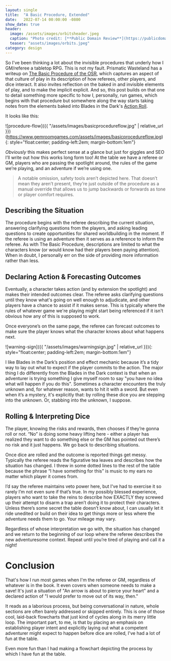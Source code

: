 ```yaml
---
layout: single
title:  "A Basic Procedure, Extended"
date:   2022-07-14 00:00:00 -0800
show_date: true
header:
  image: /assets/images/orbitsheader.jpeg
  caption: "Photo credit: [**Public Domain Review**](https://publicdomainreview.org/collection/story-of-sun-moon-stars)"
  teaser: "assets/images/orbits.jpeg"
category: design
---
```

So I've been thinking a lot about the invisible procedures that underly how I GM/referee a tabletop RPG. This is not my fault. Prismatic Wasteland has a writeup on [The Basic Procedure of the OSR](https://www.prismaticwasteland.com/blog/the-universal-procedure-of-the-osr), which captures an aspect of that culture of play in its description of how referees, other players, and dice interact. It also invites reflection on the baked in and invisible elements of play, and to make the implicit explicit. And so, this post builds on that one to detail something more specific to how I, personally, run games, which begins with that procedure but somewhere along the way starts taking notes from the elements baked into Blades in the Dark's [Action Roll](https://bladesinthedark.com/action-roll).

It looks like this:

![procedure-flow]({{ "/assets/images/basicprocedureflow.jpg" | relative_url }})(https://www.gemroomgames.com/assets/images/basicprocedureflow.jpg){: style="float:center; padding-left:2em; margin-bottom:1em"}

_Obviously_ this makes perfect sense at a glance but just for giggles and SEO I’ll write out how this works long form too! At the table we have a referee or GM, players who are passing the spotlight around, the rules of the game we’re playing, and an adventure if we’re using one.

> A notable omission, safety tools aren’t depicted here. That doesn’t mean they aren’t present, they’re just outside of the procedure as a manual override that allows us to jump backwards or forwards as tone or player comfort requires.

## Describing the Situation
The procedure begins with the referee describing the current situation, answering clarifying questions from the players, and asking leading questions to create opportunities for shared worldbuilding in the moment. If the referee is using an adventure then it serves as a reference to inform the referee. As with The Basic Procedure, descriptions are limited to what the characters know (or would know had their players been paying attention). When in doubt, I personally err on the side of providing more information rather than less.

## Declaring Action & Forecasting Outcomes
Eventually, a character takes action (and by extension the spotlight) and makes their intended outcomes clear. The referee asks clarifying questions until they know what's going on well enough to adjudicate, and other players have a chance to assist if it makes sense. This is typically where the rules of whatever game we're playing might start being referenced if it isn't obvious how any of this is supposed to work.

Once everyone’s on the same page, the referee can forecast outcomes to make sure the player knows what the character knows about what happens next.

![warning-sign]({{ "/assets/images/warningsign.jpg" | relative_url }}){: style="float:center; padding-left:2em; margin-bottom:1em"}

I like Blades in the Dark’s position and effect mechanic because it’s a tidy way to lay out what to expect if the player commits to the action. The major thing I do differently from the Blades in the Dark context is that when an adventurer is trying something I give myself room to say "you have no idea what will happen if you do this". Sometimes a character encounters the truly unknown and, for whatever reason, wants to hit it with a sword. But even when it’s a mystery, it's explicitly that: by rolling these dice you are stepping into the unknown. Or, stabbing into the unknown, I suppose.

## Rolling & Interpreting Dice
The player, knowing the risks and rewards, then chooses if they’re gonna roll or not. “No” is doing some heavy lifting here - either a player has realized they want to do something else or the GM has pointed out there’s no risk and it just happens. We go back to describing situations.

Once dice are rolled and the outcome is reported things get messy. Typically the referee reads the figurative tea leaves and describes how the situation has changed. I threw in some dotted lines to the rest of the table because the phrase “I have something for this” is music to my ears no matter which player it comes from.

I’d say the referee maintains veto power here, but I've had to exercise it so rarely I’m not even sure if that’s true. In my possibly blessed experience, players who want to take the reins to describe how EXACTLY they screwed up their attempt to disarm a trap aren’t doing it to protect their characters. Unless there’s some secret the table doesn’t know about, I can usually let it ride unedited or build on their idea to get things more or less where the adventure needs them to go. Your mileage may vary.

Regardless of whose interpretation we go with, the situation has changed and we return to the beginning of our loop where the referee describes the new adventuresome context. Repeat until you’re tired of playing and call it a night!

# Conclusion
That's how I run most games when I'm the referee or GM, regardless of whatever is in the book. It even covers when someone needs to make a save! It's just a situation of "An arrow is about to pierce your heart" and a declared action of "I would prefer to move out of its way, then."

It reads as a laborious process, but being conversational in nature, whole sections are often barely addressed or skipped entirely. This is one of those cool, laid-back flowcharts that just kind of cycles along in its merry little loop. The important part, to me, is that by placing an emphasis on establishing player intent and explicitly laying out what a competent adventurer might expect to happen before dice are rolled, I've had a lot of fun at the table.

Even more fun than I had making a flowchart depicting the process by which I have fun at the table.

